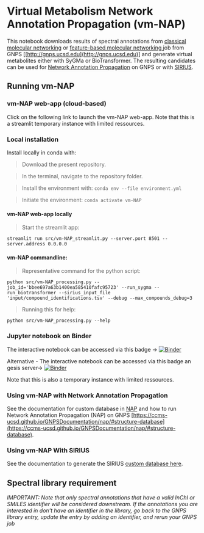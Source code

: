 # Virtual Metabolism Network Annotation Propagation (vm-NAP)

This notebook downloads results of spectral annotations from [classical molecular networking](https://ccms-ucsd.github.io/GNPSDocumentation/networking/) or [feature-based molecular networking ](https://ccms-ucsd.github.io/GNPSDocumentation/featurebasedmolecularnetworking/)job from GNPS [[http://gnps.ucsd.edu](http://gnps.ucsd.edu)] and generate virtual metabolites either with SyGMa or BioTransformer. The resulting candidates can be used for [Network Annotation Propagation](https://ccms-ucsd.github.io/GNPSDocumentation/nap/) on GNPS or with [SIRIUS](https://boecker-lab.github.io/docs.sirius.github.io/install/).


## Running vm-NAP

### vm-NAP web-app (cloud-based)

Click on the following link to launch the vm-NAP web-app. 
Note that this is a streamlit temporary instance with limited ressources.


### Local installation

Install locally in conda with:

>Download the present repository.

>In the terminal, navigate to the repository folder.

> Install the environment with:
`conda env --file environment.yml`

> Initiate the environment:
`conda activate vm-NAP`

#### vm-NAP web-app locally

> Start the streamlit app:

```
streamlit run src/vm-NAP_streamlit.py --server.port 8501 --server.address 0.0.0.0
```

#### vm-NAP commandline:

> Representative command for the python script:

```
python src/vm-NAP_processing.py --job_id='bbee697a63b1400ea585410fafc95723' --run_sygma --run_biotransformer --sirius_input_file 'input/compound_identifications.tsv' --debug --max_compounds_debug=3
```

> Running this for help:

```
python src/vm-NAP_processing.py --help
```


### Jupyter notebook on Binder
The interactive notebook can be accessed via this badge -> [![Binder](https://mybinder.org/badge_logo.svg)](https://mybinder.org/v2/gh/lfnothias/vm-NAP/main?urlpath=lab/tree/2401_vm-NAP-demo-notebook.ipynb)

Alternative - The interactive notebook can be accessed via this badge an gesis server-> [![Binder](https://mybinder.org/badge_logo.svg)](https://notebooks.gesis.org/binder/v2/gh/lfnothias/vm-NAP/main?urlpath=lab/tree/home/jovyan/2401_vm-NAP-demo-notebook.ipynb)

Note that this is also a temporary instance with limited ressources.
### Using vm-NAP with Network Annotation Propagation

See the documentation for custom database in [NAP](https://ccms-ucsd.github.io/GNPSDocumentation/nap/#structure-database) and how to run Network Annotation Propagation (NAP) on GNPS [https://ccms-ucsd.github.io/GNPSDocumentation/nap/#structure-database](https://ccms-ucsd.github.io/GNPSDocumentation/nap/#structure-database).

### Using vm-NAP With SIRIUS

See the documentation to generate the SIRIUS [custom database here](https://boecker-lab.github.io/docs.sirius.github.io/cli-standalone/#custom-database-tool).

## Spectral library requirement

*IMPORTANT: Note that only spectral annotations that have a valid InChI or SMILES identifier will be considered downstream. If the annotations you are interested in don't have an identifier in the library, go back to the GNPS library entry, update the entry by adding an identifier, and rerun your GNPS job*
